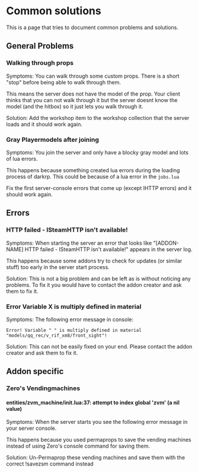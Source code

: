 # Common solutions

This is a page that tries to document common problems and solutions.  


## General Problems

### Walking through props

Symptoms: You can walk through some custom props. There is a short "stop" before being able to walk through them.

This means the server does not have the model of the prop. Your client thinks that you can not walk through it but the server doesnt know the model (and the hitbox) so it just lets you walk through it.

Solution: Add the workshop item to the workshop collection that the server loads and it should work again.

### Gray Playermodels after joining

Symptoms: You join the server and only have a blocky gray model and lots of lua errors.

This happens because something created lua errors during the loading process of darkrp. This could be because of a lua error in the `jobs.lua`

Fix the first server-console errors that come up (except IHTTP errors) and it should work again.



## Errors

### HTTP failed - ISteamHTTP isn't available!

Symptoms: When starting the server an error that looks like "\[ADDON-NAME\] HTTP failed - ISteamHTTP isn't available!" appears in the server log.

This happens because some addons try to check for updates (or similar stuff) too early in the server start process.

Solution: This is not a big problem and can be left as is without noticing any problems. To fix it you would have to contact the addon creator and ask them to fix it.

### Error Variable X is multiply defined in material

Symptoms: The following error message in console:

    Error! Variable " " is multiply defined in material "models/qq_rec/v_rif_xm8/front_sight"!

Solution: This can not be easily fixed on your end. Please contact the addon creator and ask them to fix it.



## Addon specific

### Zero's Vendingmachines

#### entities/zvm_machine/init.lua:37: attempt to index global 'zvm' (a nil value)

Symptoms: When the server starts you see the following error message in your server console.

This happens because you used permaprops to save the vending machines instead of using Zero's console command for saving them.

Solution: Un-Permaprop these vending machines and save them with the correct !savezsm command instead
